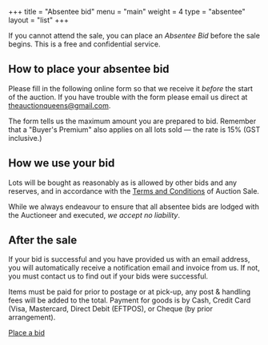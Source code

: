 +++
title = "Absentee bid"
menu = "main"
weight = 4
type = "absentee"
layout = "list"
+++

If you cannot attend the sale, you can place an _Absentee Bid_ before the sale begins. This is a free and confidential service.

## How to place your absentee bid

Please fill in the following online form so that we receive it _before_ the start of the auction. If you have trouble with the form please email us direct at [theauctionqueens@gmail.com](mailto:theauctionqueens@gmail.com).

The form tells us the maximum amount you are prepared to bid. Remember that a "Buyer's Premium" also applies on all lots sold — the rate is 15% (GST inclusive.)

## How we use your bid

Lots will be bought as reasonably as is allowed by other bids and any reserves, and in accordance with the [Terms and Conditions](/terms/) of Auction Sale.

While we always endeavour to ensure that all absentee bids are lodged with the Auctioneer and executed, _we accept no liability_.

## After the sale

If your bid is successful and you have provided us with an email address, you will automatically receive a notification email and invoice from us. If not, you must contact us to find out if your bids were successful.

Items must be paid for prior to postage or at pick-up, any post & handling fees will be added to the total. Payment for goods is by Cash, Credit Card (Visa, Mastercard, Direct Debit (EFTPOS), or Cheque (by prior arrangement).

<p class="mt-12 text-center w-full">
  <a class="bg-indigo-lighter px-6 py-3 rounded-lg shadow-lg hover:shadow-none text-grey-darkest font-bold text-2xl" href="/absentee/bid/">
    Place a bid
  </a>
</p>

